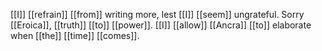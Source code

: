 [[I]] [[refrain]] [[from]] writing more, lest [[I]] [[seem]] ungrateful. Sorry [[Eroica]], [[truth]] [[to]] [[power]]. [[I]] [[allow]] [[Ancra]] [[to]] elaborate when [[the]] [[time]] [[comes]].